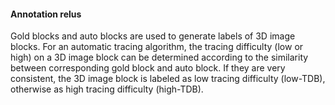 #### Annotation relus

Gold blocks and auto blocks are used to generate labels of 3D image blocks. For an automatic tracing algorithm, the tracing difficulty (low or high) on a 3D image block can be determined according to the similarity between corresponding gold block and auto block. If they are very consistent, the 3D image block is labeled as low tracing difficulty (low-TDB), otherwise as high tracing difficulty (high-TDB).


